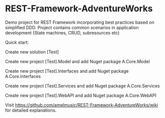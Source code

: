 # REST-Framework-AdventureWorks
Demo project for REST Framework incorporating best practices based on simplified DDD. Project contains common scenarios in application development (State machines, CRUD, subresources etc)

Quick start:

Create new solution [Test]

Create new project [Test].Model and add Nuget package A.Core.Model

Create new project [Test].Interfaces and add Nuget package A.Core.Interfaces

Create new project [Test].Services and add Nuget package A.Core.Services

Create new project [Test].WebAPI and add Nuget package A.Core.WebAPI

Visit https://github.com/amelmusic/REST-Framework-AdventureWorks/wiki for detailed explanations.

